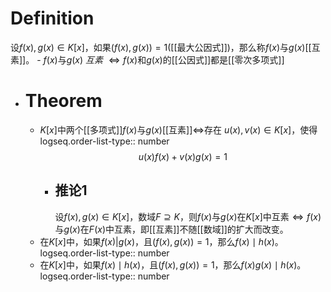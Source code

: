 # Definition
设$f(x),g(x)\in K[x]$，如果$(f(x),g(x))=1$([[最大公因式]])，那么称$f(x)$与$g(x)$[[互素]]。
	- $f(x)$与$g(x)$ *互素* $\Longleftrightarrow f(x)$和$g(x)$的[[公因式]]都是[[零次多项式]]
- # Theorem
	- $K[x]$中两个[[多项式]]$f(x)$与$g(x)$[[互素]]$\Longleftrightarrow$存在 $u(x),v(x)\in K[x]$，使得
	  logseq.order-list-type:: number
	  $$u(x)f(x)+v(x)g(x)=1$$
		- ## 推论1
		  设$f(x),g(x)\in K[x]$，数域$F\supseteq K$，则$f(x)$与$g(x)$在$K[x]$中互素$\Longleftrightarrow f(x)$与$g(x)$在$F(x)$中互素，即[[互素]]不随[[数域]]的扩大而改变。
	- 在$K[x]$中，如果$f(x)|g(x)$，且$(f(x),g(x))=1$，那么$f(x)\mid h(x)$。
	  logseq.order-list-type:: number
	- 在$K[x]$中，如果$f(x)\mid h(x)$，且$(f(x),g(x))=1$，那么$f(x)g(x)\mid h(x)$。
	  logseq.order-list-type:: number